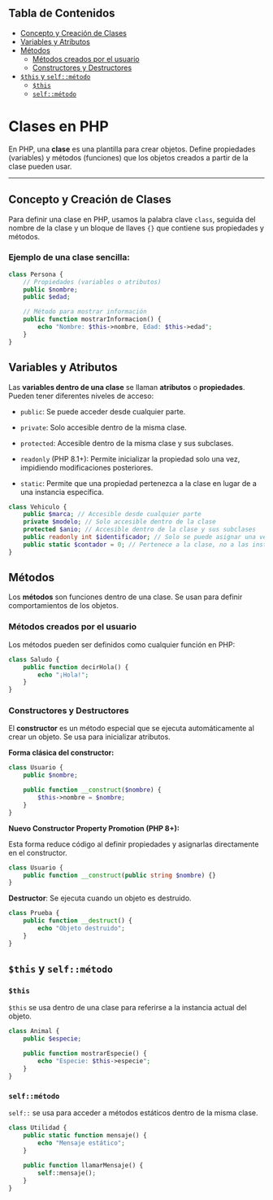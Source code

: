 ## Tabla de Contenidos

- [Concepto y Creación de Clases](#concepto-y-creaci%C3%B3n-de-clases)
- [Variables y Atributos](#variables-y-atributos)
- [Métodos](#m%C3%A9todos)
    - [Métodos creados por el usuario](#m%C3%A9todos-creados-por-el-usuario)
    - [Constructores y Destructores](#constructores-y-destructores)
- [`$this` y `self::método`](#this-y-selfm%C3%A9todo)
    - [`$this`](#this)
    - [`self::método`](#selfm%C3%A9todo)
# Clases en PHP

En PHP, una **clase** es una plantilla para crear objetos. Define propiedades (variables) y métodos (funciones) que los objetos creados a partir de la clase pueden usar.

--- 
## Concepto y Creación de Clases

Para definir una clase en PHP, usamos la palabra clave `class`, seguida del nombre de la clase y un bloque de llaves `{}` que contiene sus propiedades y métodos.

### Ejemplo de una clase sencilla:

```php
class Persona {
    // Propiedades (variables o atributos)
    public $nombre;
    public $edad;

    // Método para mostrar información
    public function mostrarInformacion() {
        echo "Nombre: $this->nombre, Edad: $this->edad";
    }
}
```

## Variables y Atributos

Las **variables dentro de una clase** se llaman **atributos** o **propiedades**. Pueden tener diferentes niveles de acceso:

- `public`: Se puede acceder desde cualquier parte.
    
- `private`: Solo accesible dentro de la misma clase.
    
- `protected`: Accesible dentro de la misma clase y sus subclases.
    
- `readonly` (PHP 8.1+): Permite inicializar la propiedad solo una vez, impidiendo modificaciones posteriores.
    
- `static`: Permite que una propiedad pertenezca a la clase en lugar de a una instancia específica.
    

```php
class Vehiculo {
    public $marca; // Accesible desde cualquier parte
    private $modelo; // Solo accesible dentro de la clase
    protected $anio; // Accesible dentro de la clase y sus subclases
    public readonly int $identificador; // Solo se puede asignar una vez
    public static $contador = 0; // Pertenece a la clase, no a las instancias
}
```

## Métodos

Los **métodos** son funciones dentro de una clase. Se usan para definir comportamientos de los objetos.

### Métodos creados por el usuario

Los métodos pueden ser definidos como cualquier función en PHP:

```php
class Saludo {
    public function decirHola() {
        echo "¡Hola!";
    }
}
```

### Constructores y Destructores

El **constructor** es un método especial que se ejecuta automáticamente al crear un objeto. Se usa para inicializar atributos.

**Forma clásica del constructor:**

```php
class Usuario {
    public $nombre;

    public function __construct($nombre) {
        $this->nombre = $nombre;
    }
}
```

**Nuevo Constructor Property Promotion (PHP 8+):**

Esta forma reduce código al definir propiedades y asignarlas directamente en el constructor.

```php
class Usuario {
    public function __construct(public string $nombre) {}
}
```

**Destructor**: Se ejecuta cuando un objeto es destruido.

```php
class Prueba {
    public function __destruct() {
        echo "Objeto destruido";
    }
}
```

## `$this` y `self::método`

### `$this`

`$this` se usa dentro de una clase para referirse a la instancia actual del objeto.

```php
class Animal {
    public $especie;

    public function mostrarEspecie() {
        echo "Especie: $this->especie";
    }
}
```

### `self::método`

`self::` se usa para acceder a métodos estáticos dentro de la misma clase.

```php
class Utilidad {
    public static function mensaje() {
        echo "Mensaje estático";
    }
    
    public function llamarMensaje() {
        self::mensaje();
    }
}
```